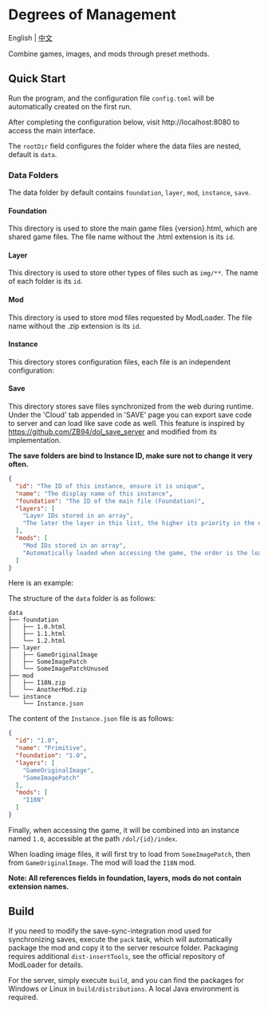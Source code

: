 # Degrees of Management

English | [中文](README-ZH.md)

Combine games, images, and mods through preset methods.

## Quick Start
Run the program, and the configuration file `config.toml` will be automatically created on the first run.

After completing the configuration below, visit http://localhost:8080 to access the main interface.

The `rootDir` field configures the folder where the data files are nested, default is `data`.

### Data Folders
The data folder by default contains `foundation`, `layer`, `mod`, `instance`, `save`.

#### Foundation
This directory is used to store the main game files {version}.html, which are shared game files. The file name without the .html extension is its `id`.

#### Layer
This directory is used to store other types of files such as `img/**`. The name of each folder is its `id`.

#### Mod
This directory is used to store mod files requested by ModLoader. The file name without the .zip extension is its `id`.

#### Instance
This directory stores configuration files, each file is an independent configuration:

#### Save
This directory stores save files synchronized from the web during runtime. 
Under the 'Cloud' tab appended in 'SAVE' page you can export save code to server and can load like save code as well. 
This feature is inspired by https://github.com/ZB94/dol_save_server and modified from its implementation.

**The save folders are bind to Instance ID, make sure not to change it very often.**

````json
{
  "id": "The ID of this instance, ensure it is unique",
  "name": "The display name of this instance",
  "foundation": "The ID of the main file (Foundation)",
  "layers": [
    "Layer IDs stored in an array",
    "The later the layer in this list, the higher its priority in the overlay relationship"
  ],
  "mods": [
    "Mod IDs stored in an array", 
    "Automatically loaded when accessing the game, the order is the loading order"
  ]
}
````

Here is an example:

The structure of the `data` folder is as follows:
````
data
├── foundation
│   ├── 1.0.html
│   ├── 1.1.html
│   └── 1.2.html
├── layer
│   ├── GameOriginalImage
│   ├── SomeImagePatch
│   └── SomeImagePatchUnused
├── mod
│   ├── I18N.zip
│   └── AnotherMod.zip
└── instance
    └── Instance.json
````

The content of the `Instance.json` file is as follows:
````json
{
  "id": "1.0",
  "name": "Primitive",
  "foundation": "1.0",
  "layers": [
    "GameOriginalImage",
    "SomeImagePatch"
  ],
  "mods": [
    "I18N"
  ]
}
````

Finally, when accessing the game, it will be combined into an instance named `1.0`, accessible at the path `/dol/{id}/index`.

When loading image files, it will first try to load from `SomeImagePatch`, then from `GameOriginalImage`. The mod will load the `I18N` mod.

**Note: All references fields in foundation, layers, mods do not contain extension names.**

## Build

If you need to modify the save-sync-integration mod used for synchronizing saves, execute the `pack` task, which will automatically package the mod and copy it to the server resource folder.
Packaging requires additional `dist-insertTools`, see the official repository of ModLoader for details.

For the server, simply execute `build`, and you can find the packages for Windows or Linux in `build/distributions`. A local Java environment is required.
